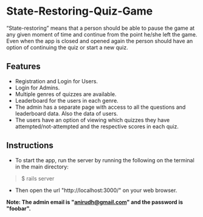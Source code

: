 # State-Restoring-Quiz-Game

“State-restoring” means that a person should be able to pause the game at any given
moment of time and continue from the point he/she left the game. Even when the app is
closed and opened again the person should have an option of continuing the quiz or
start a new quiz.

## Features
- Registration and Login for Users.
- Login for Admins.
- Multiple​ ​genres​ ​of​ ​quizzes​ ​are available.
- Leaderboard​ ​for​ ​the​ ​users​ in each genre.
- The admin​ has a separate page with access to all the questions and leaderboard data. Also the data of users.
- The users​ have an option of viewing which quizzes they have attempted/not-attempted and the respective scores in each quiz.

## Instructions
- To start the app, run the server by running the following on the terminal in the main directory:

> $ rails server

- Then open the url "http://localhost:3000/" on your web browser.

**Note: The admin email is "anirudh@gmail.com" and the password is "foobar".**